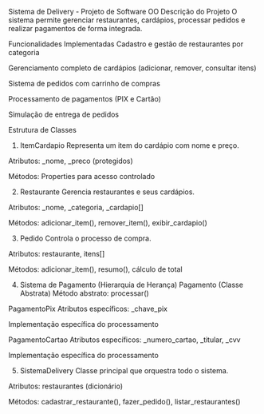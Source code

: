 Sistema de Delivery - Projeto de Software OO
Descrição do Projeto
O sistema permite gerenciar restaurantes, cardápios, processar pedidos e realizar pagamentos de forma integrada.

Funcionalidades Implementadas
Cadastro e gestão de restaurantes por categoria

Gerenciamento completo de cardápios (adicionar, remover, consultar itens)

Sistema de pedidos com carrinho de compras

Processamento de pagamentos (PIX e Cartão)

Simulação de entrega de pedidos

Estrutura de Classes
1. ItemCardapio
Representa um item do cardápio com nome e preço.

Atributos: _nome, _preco (protegidos)

Métodos: Properties para acesso controlado

2. Restaurante
Gerencia restaurantes e seus cardápios.

Atributos: _nome, _categoria, _cardapio[]

Métodos: adicionar_item(), remover_item(), exibir_cardapio()

3. Pedido
Controla o processo de compra.

Atributos: restaurante, itens[]

Métodos: adicionar_item(), resumo(), cálculo de total

4. Sistema de Pagamento (Hierarquia de Herança)
Pagamento (Classe Abstrata)
Método abstrato: processar()

PagamentoPix
Atributos específicos: _chave_pix

Implementação específica do processamento

PagamentoCartao
Atributos específicos: _numero_cartao, _titular, _cvv

Implementação específica do processamento

5. SistemaDelivery
Classe principal que orquestra todo o sistema.

Atributos: restaurantes (dicionário)

Métodos: cadastrar_restaurante(), fazer_pedido(), listar_restaurantes()
